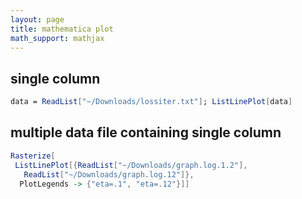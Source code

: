 ```yaml
---
layout: page
title: mathematica plot
math_support: mathjax
---
```



## single column

~~~ mathematica
data = ReadList["~/Downloads/lossiter.txt"]; ListLinePlot[data]
~~~

## multiple data file containing single column

~~~ mathematica
Rasterize[
 ListLinePlot[{ReadList["~/Downloads/graph.log.1.2"], 
   ReadList["~/Downloads/graph.log.12"]}, 
  PlotLegends -> {"eta=.1", "eta=.12"}]]
~~~




